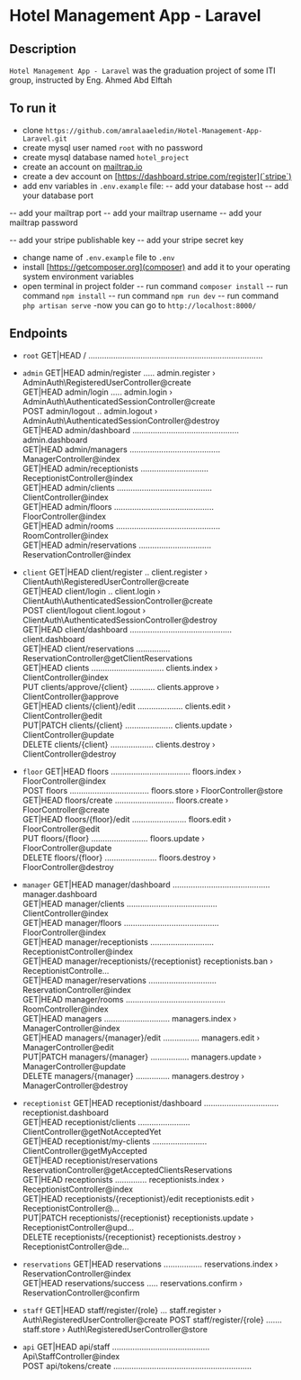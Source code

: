 # Hotel Management App - Laravel

## Description
`Hotel Management App - Laravel` was the graduation project of some ITI group, instructed by Eng. Ahmed Abd Elftah

## To run it
- clone `https://github.com/amralaaeledin/Hotel-Management-App-Laravel.git`
- create mysql user named `root` with no password
- create mysql database named `hotel_project`
- create an account on [mailtrap.io](`mailtrap`) 
- create a dev account on [https://dashboard.stripe.com/register](`stripe`) 
- add env variables in `.env.example` file:
-- add your database host
-- add your database port

-- add your mailtrap port
-- add your mailtrap username
-- add your mailtrap password

-- add your stripe publishable key
-- add your stripe secret key

- change name of `.env.example` file to `.env`
- install [https://getcomposer.org](composer) and add it to your operating system environment variables
- open terminal in project folder
-- run command `composer install` 
-- run command `npm install` 
-- run command `npm run dev` 
-- run command `php artisan serve` 
-now you can go to `http://localhost:8000/` 

## Endpoints
- `root`
 GET|HEAD        / .............................................................................   

- `admin`
GET|HEAD        admin/register ..... admin.register › AdminAuth\RegisteredUserController@create  
GET|HEAD        admin/login ..... admin.login › AdminAuth\AuthenticatedSessionController@create  
POST            admin/logout .. admin.logout › AdminAuth\AuthenticatedSessionController@destroy  
GET|HEAD        admin/dashboard ............................................... admin.dashboard  
GET|HEAD        admin/managers ........................................ ManagerController@index  
GET|HEAD        admin/receptionists .............................. ReceptionistController@index  
GET|HEAD        admin/clients .......................................... ClientController@index  
GET|HEAD        admin/floors ............................................ FloorController@index  
GET|HEAD        admin/rooms .............................................. RoomController@index  
GET|HEAD        admin/reservations ................................ ReservationController@index  

- `client`
GET|HEAD        client/register .. client.register › ClientAuth\RegisteredUserController@create  
GET|HEAD        client/login .. client.login › ClientAuth\AuthenticatedSessionController@create  
POST            client/logout client.logout › ClientAuth\AuthenticatedSessionController@destroy  
GET|HEAD        client/dashboard ............................................. client.dashboard  
GET|HEAD        client/reservations ............... ReservationController@getClientReservations  
GET|HEAD        clients ................................ clients.index › ClientController@index  
PUT             clients/approve/{client} ........... clients.approve › ClientController@approve  
GET|HEAD        clients/{client}/edit .................... clients.edit › ClientController@edit  
PUT|PATCH       clients/{client} ..................... clients.update › ClientController@update  
DELETE          clients/{client} ................... clients.destroy › ClientController@destroy  

- `floor`
GET|HEAD        floors ................................... floors.index › FloorController@index  
POST            floors ................................... floors.store › FloorController@store  
GET|HEAD        floors/create .......................... floors.create › FloorController@create  
GET|HEAD        floors/{floor}/edit ........................ floors.edit › FloorController@edit  
PUT             floors/{floor} ......................... floors.update › FloorController@update  
DELETE          floors/{floor} ....................... floors.destroy › FloorController@destroy  

- `manager`
GET|HEAD        manager/dashboard ........................................... manager.dashboard  
GET|HEAD        manager/clients ........................................ ClientController@index  
GET|HEAD        manager/floors .......................................... FloorController@index  
GET|HEAD        manager/receptionists ............................ ReceptionistController@index  
GET|HEAD        manager/receptionists/{receptionist} receptionists.ban › ReceptionistControlle…  
GET|HEAD        manager/reservations .............................. ReservationController@index  
GET|HEAD        manager/rooms ............................................ RoomController@index  
GET|HEAD        managers ............................. managers.index › ManagerController@index  
GET|HEAD        managers/{manager}/edit ................ managers.edit › ManagerController@edit  
PUT|PATCH       managers/{manager} ................. managers.update › ManagerController@update  
DELETE          managers/{manager} ............... managers.destroy › ManagerController@destroy  

- `receptionist`
GET|HEAD        receptionist/dashboard ................................. receptionist.dashboard  
GET|HEAD        receptionist/clients ....................... ClientController@getNotAcceptedYet  
GET|HEAD        receptionist/my-clients ........................ ClientController@getMyAccepted  
GET|HEAD        receptionist/reservations ReservationController@getAcceptedClientsReservations   
GET|HEAD        receptionists .............. receptionists.index › ReceptionistController@index  
GET|HEAD        receptionists/{receptionist}/edit receptionists.edit › ReceptionistController@…  
PUT|PATCH       receptionists/{receptionist} receptionists.update › ReceptionistController@upd…  
DELETE          receptionists/{receptionist} receptionists.destroy › ReceptionistController@de…  

- `reservations`
GET|HEAD        reservations ................. reservations.index › ReservationController@index  
GET|HEAD        reservations/success ..... reservations.confirm › ReservationController@confirm  

- `staff`
GET|HEAD        staff/register/{role} ... staff.register › Auth\RegisteredUserController@create
POST            staff/register/{role} ....... staff.store › Auth\RegisteredUserController@store

- `api`
GET|HEAD        api/staff ........................................... Api\StaffController@index  
POST            api/tokens/create .............................................................  
